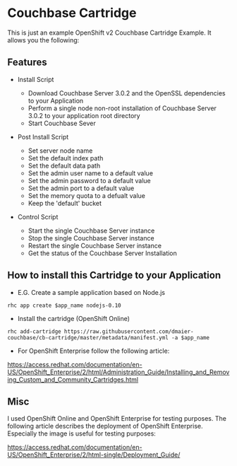 # Couchbase Cartridge

This is just an example OpenShift v2 Couchbase Cartridge Example. It allows you the following:

## Features

* Install Script
  * Download Couchbase Server 3.0.2 and the OpenSSL dependencies to your Application
  * Perform a single node non-root installation of Couchbase Server 3.0.2 to your application root directory
  * Start Couchbase Sever

* Post Install Script
  * Set server node name
  * Set the default index path
  * Set the default data path
  * Set the admin user name to a default value
  * Set the admin password to a default value
  * Set the admin port to a default value
  * Set the memory quota to a defualt value
  * Keep the 'default' bucket

* Control Script
  * Start the single Couchbase Server instance
  * Stop the single Couchbase Server instance
  * Restart the single Couchbase Server instance
  * Get the status of the Couchbase Server Installation

## How to install this Cartridge to your Application

* E.G. Create a sample application based on Node.js
```
rhc app create $app_name nodejs-0.10
```

* Install the cartridge (OpenShift Online)

```
rhc add-cartridge https://raw.githubusercontent.com/dmaier-couchbase/cb-cartridge/master/metadata/manifest.yml -a $app_name
```

* For OpenShift Enterprise follow the following article: 

https://access.redhat.com/documentation/en-US/OpenShift_Enterprise/2/html/Administration_Guide/Installing_and_Removing_Custom_and_Community_Cartridges.html

## Misc

I used OpenShift Online and OpenShift Enterprise for testing purposes. The following article describes the deployment of OpenShift Enterprise. Especially the image is useful for testing purposes:

https://access.redhat.com/documentation/en-US/OpenShift_Enterprise/2/html-single/Deployment_Guide/
